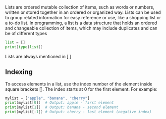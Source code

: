 Lists are ordered mutable collection of items, such as words or numbers, written or stored together in an ordered or organized way. Lists can be used to group related information for easy reference or use, like a shopping list or a to-do list. In programming, a list is a data structure that holds an ordered and changeable collection of items, which may include duplicates and can be of different types

```python
list = []
print(type(list))
```

Lists are always mentioned in [ ]

## Indexing
To access elements in a list, use the index number of the element inside square brackets []. The index starts at 0 for the first element. For example:

```python
mylist = ["apple", "banana", "cherry"]
print(mylist[0])  # Output: apple - first element
print(mylist[1])  # Output: banana - second element
print(mylist[-1]) # Output: cherry - last element (negative index)
```



